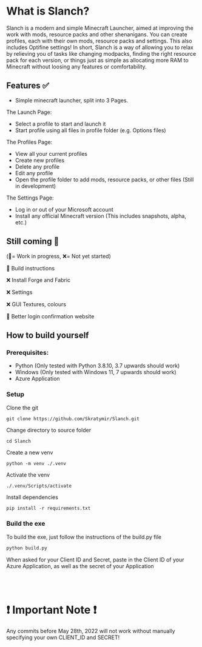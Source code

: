 # What is Slanch?
Slanch is a modern and simple Minecraft Launcher, aimed at improving the work with mods, resource packs and other shenanigans. You can create profiles, each with their own mods, resource packs and settings. This also includes Optifine settings!
In short, Slanch is a way of allowing you to relax by relieving you of tasks like changing modpacks, finding the right resource pack for each version, or things just as simple as allocating more RAM to Minecraft without loosing any features or comfortability.

## Features :white_check_mark:
- Simple minecraft launcher, split into 3 Pages.

The Launch Page:
- Select a profile to start and launch it
- Start profile using all files in profile folder (e.g. Options files)

The Profiles Page:
- View all your current profiles
- Create new profiles
- Delete any profile
- Edit any profile
- Open the profile folder to add mods, resource packs, or other files (Still in development)

The Settings Page:
- Log in or out of your Microsoft account
- Install any official Minecraft version (This includes snapshots, alpha, etc.)

## Still coming :hammer:
(:hammer:= Work in progress, :x:= Not yet started)

:hammer: Build instructions

:x: Install Forge and Fabric

:x: Settings

:x: GUI Textures, colours

:hammer: Better login confirmation website

## How to build yourself
### Prerequisites:
- Python (Only tested with Python 3.8.10, 3.7 upwards should work)
- Windows (Only tested with Windows 11, 7 upwards should work)
- Azure Application

### Setup
Clone the git
~~~
git clone https://github.com/Skratymir/Slanch.git
~~~

Change directory to source folder
~~~
cd Slanch
~~~

Create a new venv
~~~
python -m venv ./.venv
~~~

Activate the venv
~~~
./.venv/Scripts/activate
~~~

Install dependencies
~~~python
pip install -r requirements.txt
~~~

### Build the exe
To build the exe, just follow the instructions of the build.py file
~~~python
python build.py
~~~
When asked for your Client ID and Secret, paste in the Client ID of your Azure Application, as well as the secret of your Application

\
&nbsp;
# :exclamation: Important Note :exclamation:
Any commits before May 28th, 2022 will not work without manually specifying your own CLIENT_ID and SECRET!

